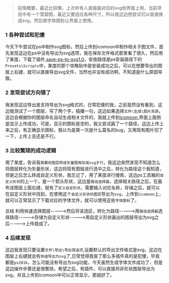 > 前情概要，最近比较懒，上次听有人直接画对应的svg给界面上用，当前项目中有一个雪碧图，最近又要适应各种尺寸，所以我这边想尝试可以直接换成svg，然后做字体图标让界面上使用。

### 1 各种尝试和犯傻
今天下午尝试在ps中制作svg图标，然后上传到icomoon中制作相关子图文件，首先发现这边在ps中没有导出为svg选项，我在保存文件格式那里看了很久，然后用了某度，下载了插件[ save-ps-to-svg1.0](https://pan.baidu.com/s/1sl7q2YD)，安放路径是ps安装路径下的`Presets\Scripts`中，某度的那个攻略贴中是安装成功之后，可以在想要导出的图层上右键，就可以直接导出svg文件，当然也并没有成功啊，不知道是什么原因导致。

### 2 发现尝试方向错了
我发现这边导出是支持导出为svg格式的，日常犯傻的我，之前竟然没有看到，这边我测试了一个图层，写了两个字，插播一句，这边如果选择`文件\生成\图片资源`，这边会根据你的图层命名自动生成相关文件的，我就上传到[icomoon](https://icomoon.io/app/#/select),界面上面倒是显示上传成功，可是，显示的图标是空的，我又尝试画了一个路径，这边上传上来之后，有正确显示图标，我以为是第一次是什么莫名的bug，又用现有图片切了一下，上传上去还是不行。

### 3 比较繁琐的成功逻辑
用了某度，告诉我`需要将图层转成矢量图再存成svg才行`，我这边突然发现不知道怎么将图层转化为矢量形状，这边将现有图层进行选中之后，转化为路径这个我知道，但是之后怎么转成自定义形状，我忘记了，用了某度进行搜索，这边ps工具箱的`自定义形状`的上一个，是一个箭头形状，这边是`路径选择器`，选择相关路径之后，在画布该图层上面右键，就有了`定义自定形状`，需要输入对应名称，存储之后，就可以在自定义形状中找到，在使用这个`自定义形状的图层`导出为`svg`，上传到`icomoon`上，就可以正常显示了下载对应的字体文件，就可以使用这些`字体图标`了。

总结  利用快速选择图层----->然后将该选区，转化为路径----->用`路径选择器`选择路径----->存储为自定义形状----->用自定义形状画出的图层导出为svg之后----->上传就成了。

### 4 后续发现
这边我发现只要设置`文件\导出\导出首选项`,设置默认的导出文件格式是svg，这边在图层上右键就会有`快速导出为svg`了,日常觉得我查了那么多插件真的是犯傻，毕竟都是`ps2016`，怎么可能没有导出为svg功能，今天虽然生成字体文件成功了，但是这边操作步骤还是很繁琐，希望之后，有插件，可以直接将非形状图层导出为svg，并且上传到icomoon中可以正常显示，那就好了。
